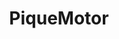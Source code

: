 ---
title: "PiqueMotor"
url: /santa-coloma-de-cervello/piquemotor/
shop: reparación de automóviles
---